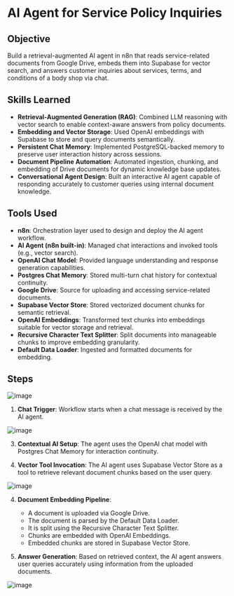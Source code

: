 # AI Agent for Service Policy Inquiries

## Objective  
Build a retrieval-augmented AI agent in n8n that reads service-related documents from Google Drive, embeds them into Supabase for vector search, and answers customer inquiries about services, terms, and conditions of a body shop via chat.

## Skills Learned  
- **Retrieval-Augmented Generation (RAG)**: Combined LLM reasoning with vector search to enable context-aware answers from policy documents.  
- **Embedding and Vector Storage**: Used OpenAI embeddings with Supabase to store and query documents semantically.  
- **Persistent Chat Memory**: Implemented PostgreSQL-backed memory to preserve user interaction history across sessions.  
- **Document Pipeline Automation**: Automated ingestion, chunking, and embedding of Drive documents for dynamic knowledge base updates.  
- **Conversational Agent Design**: Built an interactive AI agent capable of responding accurately to customer queries using internal document knowledge.

## Tools Used  
- **n8n**: Orchestration layer used to design and deploy the AI agent workflow.  
- **AI Agent (n8n built-in)**: Managed chat interactions and invoked tools (e.g., vector search).  
- **OpenAI Chat Model**: Provided language understanding and response generation capabilities.  
- **Postgres Chat Memory**: Stored multi-turn chat history for contextual continuity.  
- **Google Drive**: Source for uploading and accessing service-related documents.  
- **Supabase Vector Store**: Stored vectorized document chunks for semantic retrieval.  
- **OpenAI Embeddings**: Transformed text chunks into embeddings suitable for vector storage and retrieval.  
- **Recursive Character Text Splitter**: Split documents into manageable chunks to improve embedding granularity.  
- **Default Data Loader**: Ingested and formatted documents for embedding.  

## Steps  

![image](https://github.com/user-attachments/assets/a27e4da2-824b-45cc-ad6b-45c83850546a)

1. **Chat Trigger**: Workflow starts when a chat message is received by the AI agent.

![image](https://github.com/user-attachments/assets/0e09d049-05a4-4f40-8bc9-1235f9a4ffa7)

3. **Contextual AI Setup**: The agent uses the OpenAI chat model with Postgres Chat Memory for interaction continuity.
   
4. **Vector Tool Invocation**: The AI agent uses Supabase Vector Store as a tool to retrieve relevant document chunks based on the user query.

![image](https://github.com/user-attachments/assets/5431589e-07e4-4a7e-ab07-62a0461ba662)
  
4. **Document Embedding Pipeline**:  
   - A document is uploaded via Google Drive.  
   - The document is parsed by the Default Data Loader.  
   - It is split using the Recursive Character Text Splitter.  
   - Chunks are embedded with OpenAI Embeddings.  
   - Embedded chunks are stored in Supabase Vector Store.
     
5. **Answer Generation**: Based on retrieved context, the AI agent answers user queries accurately using information from the uploaded documents.

![image](https://github.com/user-attachments/assets/9a5331d5-1b1a-4783-8996-a083e014d5f2)


